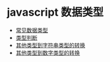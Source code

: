 # javascript 数据类型

* [常见数据类型](https://github.com/lvzhenbang/article/blob/master/js/type/type.md)
* [类型判断](https://github.com/lvzhenbang/article/blob/master/js/type/check.md)
* [其他类型到字符串类型的转换](https://github.com/lvzhenbang/article/blob/master/js/type/toString.md)
* [其他类型到数字类型的转换](https://github.com/lvzhenbang/article/blob/master/js/type/toNumber.md)